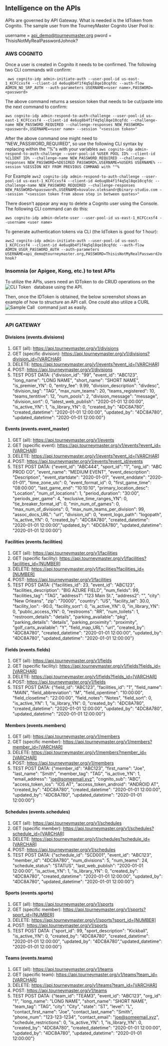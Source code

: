 ## Intelligence on the APIs

APIs are governed by API Gateway. What is needed is the IdToken from Cognito. The sample user from the TourneyMaster Cognito User Pool is:

username = api_demo@tourneymaster.org
pword = ThisisNotMyRealPasswordJohnok?

### AWS COGNITO

Once a user is created in Cognito it needs to be confirmed. The following two CLI commands will confirm:

```` aws cognito-idp admin-initiate-auth --user-pool-id us-east-1_KCFCcxsf4 --client-id 4e6uq8b4f1f4q5ql8qe10cqfdc --auth-flow ADMIN_NO_SRP_AUTH --auth-parameters USERNAME=<user name>,PASSWORD=<password>````


The above command returns a session token that needs to be cut/paste into the next command to confirm:

````aws cognito-idp admin-respond-to-auth-challenge --user-pool-id us-east-1_KCFCcxsf4 --client-id 4e6uq8b4f1f4q5ql8qe10cqfdc --challenge-name NEW_PASSWORD_REQUIRED --challenge-responses NEW_PASSWORD=<password>,USERNAME=<user name> --session "<session token>"````

After the above command one might need to "NEW_PASSWORD_REQUIRED", so use the following CLI syntax by replacing within the "%"s with your variables
````aws cognito-idp admin-respond-to-auth-challenge --user-pool-id %USER POOL ID% --client-id %CLIENT ID% --challenge-name NEW_PASSWORD_REQUIRED --challenge-responses NEW_PASSWORD=%DESIRED PASSWORD%,USERNAME=%USERS USERNAME% --session %SESSION KEY FROM PREVIOUS COMMAND with ""%````

For Example
````aws2 cognito-idp admin-respond-to-auth-challenge --user-pool-id us-east-1_KCFCcxsf4 --client-id 4e6uq8b4f1f4q5ql8qe10cqfdc --challenge-name NEW_PASSWORD_REQUIRED --challenge-responses NEW_PASSWORD=%password%,USERNAME=kovalov.oleksandr@binary-studio.com --session "<session token from above step in between quotes>"````

There doesn't appear any way to delete a Cognito user using the Console. The following CLI command can do this:

````aws cognito-idp admin-delete-user --user-pool-id us-east-1_KCFCcxsf4 --username <user name>````

To generate authentication tokens via CLI (the IdToken is good for 1 hour):

````aws2 cognito-idp admin-initiate-auth --user-pool-id us-east-1_KCFCcxsf4 --client-id 4e6uq8b4f1f4q5ql8qe10cqfdc --auth-flow ADMIN_USER_PASSWORD_AUTH --auth-parameters USERNAME=api_demo@tourneymaster.org,PASSWORD=ThisisNotMyRealPasswordJohnok?````

### Insomnia (or Apigee, Kong, etc.) to test APIs
To utilize the APIs, users need an IDToken to do CRUD operations on the database using the API.
<img src="https://miscellaneous312.s3.amazonaws.com/CLI+to+get+IDToken.png"
     alt="CLI Token"
     style="float: left; margin-right: 10px;" />

Then, once the IDToken is obtained, the below screenshot shows an example of how to structure an API call. One could also utilize a CURL command just as easily.
<img src="https://miscellaneous312.s3.amazonaws.com/Sample+Insomnia+call+to+GET+event_master+API.png"
     alt="Sample Call"
     style="float: left; margin-right: 10px;" />
____

### API GATEWAY

#### Divisions (events.divisions)
1. GET (all): https://api.tourneymaster.org/v1/divisions
1. GET (specific division): https://api.tourneymaster.org/v1/divisions?division_id=[VARCHAR]
1. DELETE: https://api.tourneymaster.org/v1/events?event_id=[VARCHAR]
1. POST: https://api.tourneymaster.org/v1/divisions
1. TEST POST DATA: {"division_id": "99", "event_id": "ABC123", "long_name": "LONG NAME", "short_name": "SHORT NAME", "is_premier_YN": 0, "entry_fee": 9.99, "division_description": "divdesc", "division_tag": "TAG", "max_num_teams": 20, "teams_registered": 10, "teams_tentitive": 12, "num_pools": 2, "division_message": "message", "division_sort": 0, "latest_web_publish": "2020-01-01 12:00:00", "is_active_YN": 1, "is_library_YN": 0, "created_by": "4DC8A780", "created_datetime": "2020-01-01 12:00:00", "updated_by": "4DC8A780", "updated_datetime": "2020-01-01 12:00:00"}


#### Events (events.event_master)
1. GET (all): https://api.tourneymaster.org/v1/events
1. GET (specific event): https://api.tourneymaster.org/v1/events?event_id=[VARCHAR]
1. DELETE: https://api.tourneymaster.org/v1/events?event_id=[VARCHAR]
1. POST: https://api.tourneymaster.org/v1/events?event_id/events
1. TEST POST DATA: {"event_id": "ABC444", "sport_id": "1", "org_id": "ABC PROD CO", "event_name": "MEDIUM EVENT", "event_description": "Description", "event_startdate": "2020-01-01", "event_enddate": "2020-01-01", "time_zone_utc": 0, "event_format_id": 0, "first_game_time": "08:00:00", "last_game_end": "10:10:10", "primary_location_desc": "Location", "num_of_locations": 1, "period_duration": "30:00", "periods_per_game": 4, "exclusive_time_ranges_YN": 0, "tie_breaker_format_id": 0, "min_num_of_games": 0, "max_num_of_divisions": 0, "max_num_teams_per_division": 99, "assoc_docs_URL": "url", "division_id": 0, "event_logo_path": "logopath", "is_active_YN": 0, "created_by": "4DC8A780", "created_datetime": "2020-01-01 12:00:00","updated_by": "4DC8A780", "updated_datetime": "2020-01-01 12:00:00"}


#### Facilities (events.facilities)
1. GET (all): https://api.tourneymaster.org/v1/facilities
1. GET (specific facility): https://api.tourneymaster.org/v1/facilities?facilities_id=[NUMBER]
1. DELETE: https://api.tourneymaster.org/v1/facilities?facilities_id=[NUMBER]
1. POST: https://api.tourneymaster.org/v1/facilities
1. TEST POST DATA: {"facilities_id": 23, "event_id": "ABC123", "facilities_description": "BIG AZURE FIELD", "num_fields": 99, "facilities_tag": "TAG", "address1": "123 Main St.", "address2": "", "city": "New Orleans", "zip": "70000", "country": "US", "facility_lat": 30.0, "facility_lon": -90.0, "facility_sort": 0, "is_active_YN": 0, "in_library_YN": 0, "public_access_YN": 0, "restrooms": "RR", "num_toilets": 1, "restroom_details": "details", "parking_available": "pkg", "parking_details": "details", "parking_proximity": "proximity", "golf_carts_available": "Y", "field_map_URL": "url", "created_by": "4DC8A780", "created_datetime": "2020-01-01 12:00:00", "updated_by": "4DC8A780", "updated_datetime": "2020-01-01 12:00:00"}


#### Fields (events.fields)
1. GET (all): https://api.tourneymaster.org/v1/fields
1. GET (specific facility): https://api.tourneymaster.org/v1/fields?fields_id=[VARCHAR]
1. DELETE: https://api.tourneymaster.org/v1/fields?fields_id=[VARCHAR]
1. POST: https://api.tourneymaster.org/v1/fields
1. TEST POST DATA: {"field_id": "ABC123", "facilities_id": "1", "field_name": "MAIN", "field_abbreviation": "M", "field_opentime": "10:00:00", "field_closetime": "22:00:00", "field_notes": "Notes", "field_sort": 0, "is_active_YN": 1, "is_library_YN": 0, "created_by": "4DC8A780", "created_datetime": "2020-01-01 12:00:00", "updated_by": "4DC8A780", "updated_datetime": "2020-01-01 12:00:00"}


#### Members (events.members)
1. GET (all): https://api.tourneymaster.org/v1/members
1. GET (specific member): https://api.tourneymaster.org/v1/members?member_id=[VARCHAR]
1. DELETE: https://api.tourneymaster.org/v1/members?member_id=[VARCHAR]
1. POST: https://api.tourneymaster.org/v1/members
1. TEST POST DATA: {"member_id": "ABC123", "first_name": "Joe", "last_name": "Smith", "member_tag": "TAG", "is_active_YN": 1, "email_address": "joe@someemail.xyz", "cognito_sub": "ABC", "access_token_ios": "IOS AT", "access_token_android": "ANDROID AT", "created_by": "4DC8A780", "created_datetime": "2020-01-01 12:00:00", "updated_by": "4DC8A780", "updated_datetime": "2020-01-01 12:00:00"}


#### Schedules (events.schedules)
1. GET (all): https://api.tourneymaster.org/v1/schedules
1. GET (specific member): https://api.tourneymaster.org/v1/schedules?schedule_id=[VARCHAR]
1. DELETE: https://api.tourneymaster.org/v1/schedules?schedule_id=[VARCHAR]
1. POST: https://api.tourneymaster.org/v1/schedules
1. TEST POST DATA:  {"schedule_id": "SCD001", "event_id": "ABC123", "member_id": "4DC8A780", "num_divisions": 5, "num_teams": 24, "schedule_status": "STATUS", "last_web_publish": "2020-01-01 12:00:00", "is_active_YN": 1, "is_library_YN": 0, "created_by": "4DC8A780", "created_datetime": "2020-01-01 12:00:00", "updated_by": "4DC8A780", "updated_datetime": "2020-01-01 12:00:00"}


#### Sports (events.sports)
1. GET (all): https://api.tourneymaster.org/v1/sports
1. GET (specific member): https://api.tourneymaster.org/v1/sports?sport_id=[NUMBER]
1. DELETE: https://api.tourneymaster.org/v1/sports?sport_id=[NUMBER]
1. POST: https://api.tourneymaster.org/v1/sports
1. TEST POST DATA: {"sport_id": 99, "sport_description": "Kickball", "is_active_YN": 0, "created_by": "4DC8A780", "created_datetime": "2020-01-01 12:00:00", "updated_by": "4DC8A780","updated_datetime": "2020-01-01 12:00:00"}


#### Teams (events.teams)
1. GET (all): https://api.tourneymaster.org/v1/teams
1. GET (specific team): https://api.tourneymaster.org/v1/teams?team_id=[VARCHAR]
1. DELETE: https://api.tourneymaster.org/v1/teams?team_id=[VARCHAR]
1. POST: https://api.tourneymaster.org/v1/teams
1. TEST POST DATA: {"team_id": "TEAM3", "event_id": "ABC123", "org_id": "1", "long_name": "LONG NAME", "short_name": "SHORT NAME", "team_tag": "TAG", "city": "City", "state": "ST", "level": "L", "contact_first_name": "Joe", "contact_last_name": "Smith", "phone_num": "123-123-1234",
"contact_email": "joe@someemail.xyz", "schedule_restrictions": 0, "is_active_YN": 1, "is_library_YN": 0, "created_by": "4DC8A780", "created_datetime": "2020-01-01 12:00:00", "updated_by": "4DC8A780", "updated_datetime": "2020-01-01 12:00:00"}
